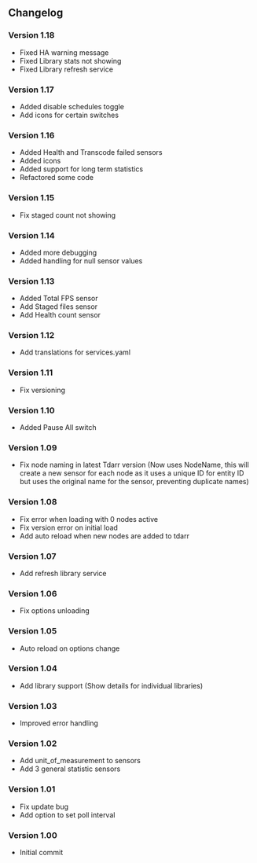 ## **Changelog**
### Version 1.18
- Fixed HA warning message
- Fixed Library stats not showing
- Fixed Library refresh service
### Version 1.17
- Added disable schedules toggle
- Add icons for certain switches
### Version 1.16
- Added Health and Transcode failed sensors
- Added icons
- Added support for long term statistics
- Refactored some code
### Version 1.15
- Fix staged count not showing
### Version 1.14
- Added more debugging
- Added handling for null sensor values
### Version 1.13
- Added Total FPS sensor
- Add Staged files sensor
- Add Health count sensor
### Version 1.12
- Add translations for services.yaml
### Version 1.11
- Fix versioning
### Version 1.10
- Added Pause All switch
### Version 1.09
- Fix node naming in latest Tdarr version (Now uses NodeName, this will create a new sensor for each node as it uses a unique ID for entity ID but uses the original name for the sensor, preventing duplicate names)
### Version 1.08
- Fix error when loading with 0 nodes active
- Fix version error on initial load
- Add auto reload when new nodes are added to tdarr
### Version 1.07
- Add refresh library service
### Version 1.06
- Fix options unloading
### Version 1.05
- Auto reload on options change
### Version 1.04
- Add library support (Show details for individual libraries)
### Version 1.03
- Improved error handling
### Version 1.02
- Add unit_of_measurement to sensors
- Add 3 general statistic sensors
### Version 1.01
- Fix update bug
- Add option to set poll interval
### Version 1.00
- Initial commit
